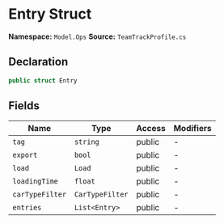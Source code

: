 # Entry Struct

**Namespace:** `Model.Ops`
**Source:** `TeamTrackProfile.cs`

## Declaration

```csharp
public struct Entry
```

## Fields

| Name | Type | Access | Modifiers |
|------|------|--------|-----------|
| `tag` | `string` | public | - |
| `export` | `bool` | public | - |
| `load` | `Load` | public | - |
| `loadingTime` | `float` | public | - |
| `carTypeFilter` | `CarTypeFilter` | public | - |
| `entries` | `List<Entry>` | public | - |


